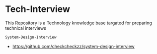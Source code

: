 # Tech-Interview
This Repository is a Technology knowledge base targated for preparing technical interviews

`System-Design-Interview`

  * https://github.com/checkcheckzz/system-design-interview

